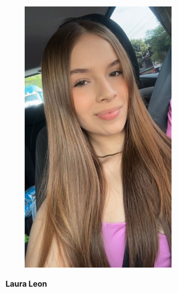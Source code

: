 <p align="center"><a href="https://www.instagram.com/lauraleon11_?igsh=cWphejd6OWs4djBp&utm_source=qr" target="_blank"><img src="resources/images/mifoto.jpg" width="400" alt="Mi Foto"></a></p>

## Laura Leon
